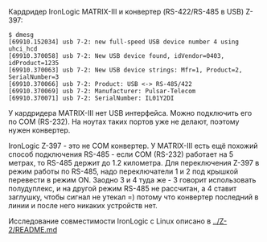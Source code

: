 Кардридер IronLogic MATRIX-III и конвертер (RS-422/RS-485 в USB) Z-397:

```
$ dmesg
[69910.152034] usb 7-2: new full-speed USB device number 4 using uhci_hcd
[69910.370058] usb 7-2: New USB device found, idVendor=0403, idProduct=1235
[69910.370063] usb 7-2: New USB device strings: Mfr=1, Product=2, SerialNumber=3
[69910.370066] usb 7-2: Product: USB <-> RS-485/422
[69910.370069] usb 7-2: Manufacturer: Pulsar-Telecom
[69910.370071] usb 7-2: SerialNumber: IL01Y2DI
```

У кардридера MATRIX-III нет USB интерфейса. Можно подключить его по
COM (RS-232). На ноутах таких портов уже не делают, поэтому нужен
конвертер.

IronLogic Z-397 - это не COM конвертер. У MATRIX-III есть ещё похожий
способ подключения RS-485 - если COM (RS-232) работает на 5 метрах, то
RS-485 держит до 1.2 километра. Для переключения Z-397 в режим работы
по RS-485, надо переключатели 1 и 2 под крышкой перевести в режим ON.
Заодно 3 и 4 туда же - 3 говорит использовать полудуплекс, и на другой
режим RS-485 не рассчитан, а 4 ставит заглушку, чтобы сигнал не
утекал =) потому что конвертер последний в линии и после него никаких
устройств нет.

Исследование совместимости IronLogic с Linux описано в
[../Z-2/README.md](../Z-2/README.md)
